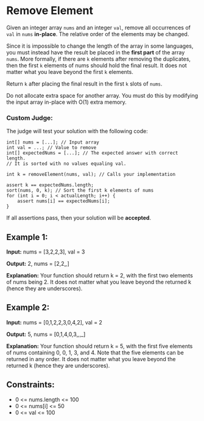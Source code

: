 # Remove Element

Given an integer array ```nums``` and an integer ```val```, remove all occurrences of ```val``` in ```nums``` **in-place**. The relative order of the elements may be changed.

Since it is impossible to change the length of the array in some languages, you must instead have the result be placed in the **first part** of the array ```nums```. More formally, if there are ```k``` elements after removing the duplicates, then the first ```k``` elements of nums should hold the final result. It does not matter what you leave beyond the first ```k``` elements.

Return ```k``` after placing the final result in the first ```k``` slots of ```nums```.

Do not allocate extra space for another array. You must do this by modifying the input array in-place with O(1) extra memory.

### Custom Judge:

The judge will test your solution with the following code:
```
int[] nums = [...]; // Input array
int val = ...; // Value to remove
int[] expectedNums = [...]; // The expected answer with correct length.
// It is sorted with no values equaling val.

int k = removeElement(nums, val); // Calls your implementation

assert k == expectedNums.length;
sort(nums, 0, k); // Sort the first k elements of nums
for (int i = 0; i < actualLength; i++) {
    assert nums[i] == expectedNums[i];
}
```
If all assertions pass, then your solution will be **accepted**.

 

## Example 1:

**Input:** nums = [3,2,2,3], val = 3

**Output:** 2, nums = [2,2,_,_]

**Explanation:** Your function should return k = 2, with the first two elements of nums being 2.
It does not matter what you leave beyond the returned k (hence they are underscores).

## Example 2:

**Input:** nums = [0,1,2,2,3,0,4,2], val = 2

**Output:** 5, nums = [0,1,4,0,3,_,_,_]

**Explanation:** Your function should return k = 5, with the first five elements of nums containing 0, 0, 1, 3, and 4.
Note that the five elements can be returned in any order.
It does not matter what you leave beyond the returned k (hence they are underscores).
 

## Constraints:

* 0 <= nums.length <= 100
* 0 <= nums[i] <= 50
* 0 <= val <= 100
